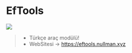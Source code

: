 # EfTools

![](https://raster.shields.io/npm/dt/eftools.png)

> - Türkçe araç modülü!
> - WebSitesi -> https://eftools.nullman.xyz